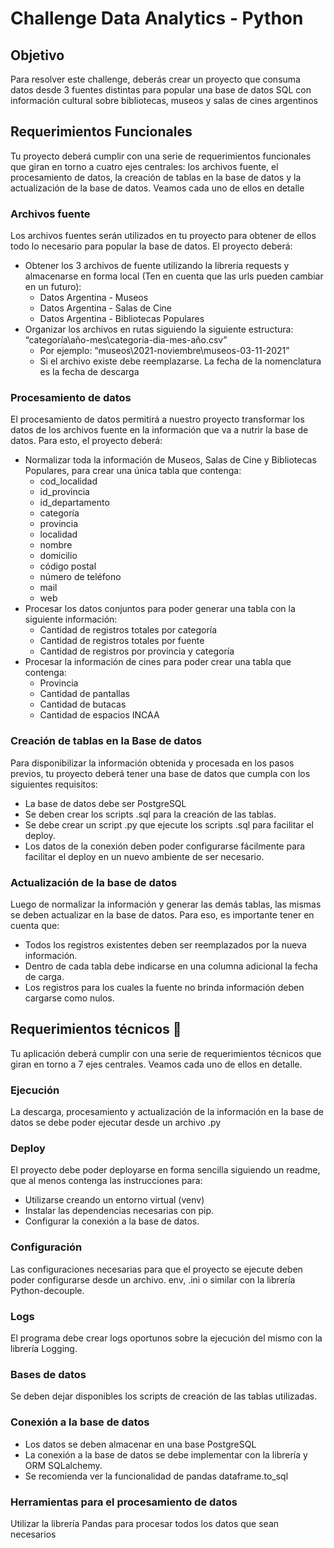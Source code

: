# Challenge Data Analytics - Python

## Objetivo

Para resolver este challenge, deberás crear un proyecto que consuma datos desde 3 fuentes distintas para popular una base de datos SQL con información cultural sobre bibliotecas, museos y salas de cines argentinos

## Requerimientos Funcionales

Tu proyecto deberá cumplir con una serie de requerimientos funcionales que giran en torno a cuatro ejes centrales: los archivos fuente, el procesamiento de datos, la creación de tablas en la base de datos y la actualización de la base de datos. Veamos cada uno de ellos en detalle

### Archivos fuente

Los archivos fuentes serán utilizados en tu proyecto para obtener de ellos todo lo necesario para popular la base de datos. El proyecto deberá:
- Obtener los 3 archivos de fuente utilizando la librería requests y almacenarse en forma local (Ten en cuenta que las urls pueden cambiar en
un futuro):
    - Datos Argentina - Museos
    - Datos Argentina - Salas de Cine
    - Datos Argentina - Bibliotecas Populares
- Organizar los archivos en rutas siguiendo la siguiente estructura: “categoría\año-mes\categoria-dia-mes-año.csv”
    - Por ejemplo: “museos\2021-noviembre\museos-03-11-2021”
    - Si el archivo existe debe reemplazarse. La fecha de la nomenclatura es la fecha de descarga

### Procesamiento de datos

El procesamiento de datos permitirá a nuestro proyecto transformar los datos de los archivos fuente en la información que va a nutrir la base de datos. Para esto, el proyecto deberá:
- Normalizar toda la información de Museos, Salas de Cine y Bibliotecas Populares, para crear una única tabla que contenga:
    - cod_localidad
    - id_provincia
    - id_departamento
    - categoría
    - provincia
    - localidad
    - nombre
    - domicilio
    - código postal
    - número de teléfono
    - mail
    - web
- Procesar los datos conjuntos para poder generar una tabla con la siguiente información:
    - Cantidad de registros totales por categoría
    - Cantidad de registros totales por fuente
    - Cantidad de registros por provincia y categoría
- Procesar la información de cines para poder crear una tabla que contenga:
    - Provincia
    - Cantidad de pantallas
    - Cantidad de butacas
    - Cantidad de espacios INCAA

### Creación de tablas en la Base de datos
Para disponibilizar la información obtenida y procesada en los pasos previos, tu proyecto deberá tener una base de datos que cumpla con los siguientes requisitos:
- La base de datos debe ser PostgreSQL
- Se deben crear los scripts .sql para la creación de las tablas.
- Se debe crear un script .py que ejecute los scripts .sql para facilitar el deploy.
- Los datos de la conexión deben poder configurarse fácilmente para facilitar el deploy en un nuevo ambiente de ser necesario.

### Actualización de la base de datos
Luego de normalizar la información y generar las demás tablas, las mismas se deben actualizar en la base de datos. Para eso, es importante tener en cuenta que:
- Todos los registros existentes deben ser reemplazados por la nueva información.
- Dentro de cada tabla debe indicarse en una columna adicional la fecha de carga.
- Los registros para los cuales la fuente no brinda información deben cargarse como nulos.

## Requerimientos técnicos 🔧
Tu aplicación deberá cumplir con una serie de requerimientos técnicos que giran en torno a 7 ejes centrales. Veamos cada uno de ellos en detalle.

### Ejecución
La descarga, procesamiento y actualización de la información en la base de datos se debe poder ejecutar desde un archivo .py

### Deploy
El proyecto debe poder deployarse en forma sencilla siguiendo un readme, que al menos contenga las instrucciones para:
- Utilizarse creando un entorno virtual (venv)
- Instalar las dependencias necesarias con pip.
- Configurar la conexión a la base de datos.

### Configuración
Las configuraciones necesarias para que el proyecto se ejecute deben poder configurarse desde un archivo. env, .ini o similar con la librería Python-decouple.

### Logs
El programa debe crear logs oportunos sobre la ejecución del mismo con la librería Logging.

### Bases de datos
Se deben dejar disponibles los scripts de creación de las tablas utilizadas.

### Conexión a la base de datos
- Los datos se deben almacenar en una base PostgreSQL
- La conexión a la base de datos se debe implementar con la librería y ORM SQLalchemy.
- Se recomienda ver la funcionalidad de pandas dataframe.to_sql

### Herramientas para el procesamiento de datos
Utilizar la librería Pandas para procesar todos los datos que sean necesarios




